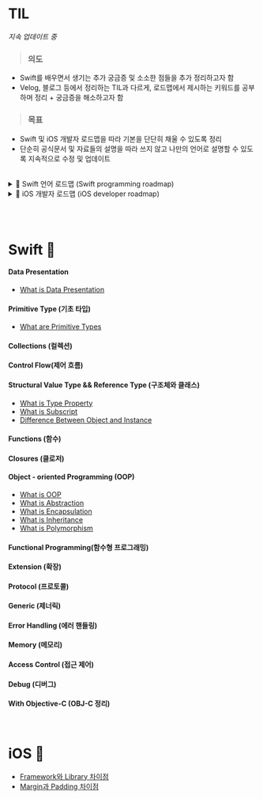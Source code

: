 # TIL

*지속 업데이트 중*

> ### 의도
- Swift를 배우면서 생기는 추가 궁금증 및 소소한 점들을 추가 정리하고자 함
- Velog, 블로그 등에서 정리하는 TIL과 다르게, 로드맵에서 제시하는 키워드를 공부하며 정리 + 궁금증을 해소하고자 함

> ### 목표
- Swift 및 iOS 개발자 로드맵을 따라 기본을 단단히 채울 수 있도록 정리
- 단순히 공식문서 및 자료들의 설명을 따라 쓰지 않고 나만의 언어로 설명할 수 있도록 지속적으로 수정 및 업데이트

<br/>
<details closed>
<summary> 🍏 Swift 언어 로드맵 (Swift programming roadmap)</summary>
<br>

  ![Swift_programming_roadmap_v0 9-3](https://github.com/Madman-dev/TIL/assets/119504454/ed24cd85-6f8d-46ea-803a-ab2db00fa1d2)
</details>

<details closed>
<summary> 🍎 iOS 개발자 로드맵 (iOS developer roadmap)</summary>
<br>

![iOS Developer RoadMap-2](https://github.com/Madman-dev/TIL/assets/119504454/f8bc5b85-f3af-4d66-a6b5-ad94225b8253)

</details>

<br/><br/>

# Swift 🍏


#### Data Presentation
- <a href="https://github.com/Madman-dev/TIL/blob/main/Swift/DataPresentation/230723_What%20are%20Data%20Presentation.md">What is Data Presentation</a>
#### Primitive Type (기초 타입)
- <a href="https://github.com/Madman-dev/TIL/blob/main/Swift/Primitive%20Types/230723_What%20are%20Primitive%20Types.md">What are Primitive Types</a>


#### Collections (컬렉션)

#### Control Flow(제어 흐름)

#### Structural Value Type && Reference Type (구조체와 클래스)
- <a href="https://github.com/Madman-dev/TIL/blob/main/Swift/230713_Type%20Property.mdd">What is Type Property</a><br/>
- <a href="https://github.com/Madman-dev/TIL/blob/main/Swift/Subscript.md">What is Subscript</a><br/>
- <a href="https://github.com/Madman-dev/TIL/blob/main/Swift/230711_Difference%20Between%20Instance%20and%20Object.md">Difference Between Object and Instance</a><br/>
#### Functions (함수)
#### Closures (클로저)
#### Object - oriented Programming (OOP)
- <a href="https://github.com/Madman-dev/TIL/blob/main/Swift/What%20is%20OOP%3F.md">What is OOP</a><br/>
- <a href="https://github.com/Madman-dev/TIL/blob/main/Swift/What%20is%20Abstraction.md">What is Abstraction</a><br/>
- <a href="https://github.com/Madman-dev/TIL/blob/main/Swift/What%20is%20Encapsulation.md">What is Encapsulation</a><br/>
- <a href="https://github.com/Madman-dev/TIL/blob/main/Swift/What%20is%20Inheritance.md">What is Inheritance</a><br/>
- <a href="https://github.com/Madman-dev/TIL/blob/main/Swift/What%20is%20Polymorphism%3F.md">What is Polymorphism</a><br/>
#### Functional Programming(함수형 프로그래밍)
#### Extension (확장)
#### Protocol (프로토콜)
#### Generic (제너릭)
#### Error Handling (에러 핸들링)
#### Memory (메모리)
#### Access Control (접근 제어)
#### Debug (디버그)
#### With Objective-C (OBJ-C 정리)
<br/>

# iOS 🍎
- [Framework와 Library 차이점](https://github.com/Madman-dev/TIL/blob/main/iOS/Framework와%20Library의%20차이점.md)
- [Margin과 Padding 차이점](https://github.com/Madman-dev/TIL/blob/main/Swift/Difference%20between%20Padding%20and%20Margin.md)